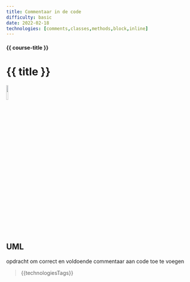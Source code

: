 ```yaml
---
title: Commentaar in de code
difficulty: basic
date: 2022-02-18
technologies: [comments,classes,methods,block,inline]
---
```


#### {{ course-title }}
# {{ title }}
<img src="{{ '/_assets/themas/process.png' | url }}" style="width:10%;">


## UML
opdracht om correct en voldoende commentaar aan code toe te voegen

> {{technologiesTags}}
